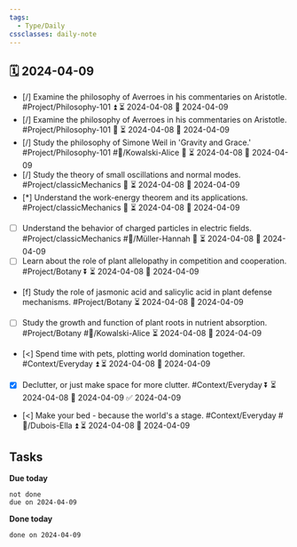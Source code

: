 ```yaml
---
tags:
  - Type/Daily
cssclasses: daily-note
---
```


## 🗓️ 2024-04-09

- [/] Examine the philosophy of Averroes in his commentaries on Aristotle. #Project/Philosophy-101 ⏫ ⏳ 2024-04-08 📅 2024-04-09
- [/] Examine the philosophy of Averroes in his commentaries on Aristotle. #Project/Philosophy-101 🔺 ⏳ 2024-04-08 📅 2024-04-09
- [/] Study the philosophy of Simone Weil in 'Gravity and Grace.' #Project/Philosophy-101 #👤/Kowalski-Alice 🔺 ⏳ 2024-04-08 📅 2024-04-09
- [/] Study the theory of small oscillations and normal modes. #Project/classicMechanics 🔺 ⏳ 2024-04-08 📅 2024-04-09
- [*] Understand the work-energy theorem and its applications. #Project/classicMechanics 🔽 ⏳ 2024-04-08 📅 2024-04-09
- [ ] Understand the behavior of charged particles in electric fields. #Project/classicMechanics #👤/Müller-Hannah 🔺 ⏳ 2024-04-08 📅 2024-04-09
- [ ] Learn about the role of plant allelopathy in competition and cooperation. #Project/Botany ⏬ ⏳ 2024-04-08 📅 2024-04-09
- [f] Study the role of jasmonic acid and salicylic acid in plant defense mechanisms. #Project/Botany ⏳ 2024-04-08 📅 2024-04-09
- [ ] Study the growth and function of plant roots in nutrient absorption. #Project/Botany #👤/Kowalski-Alice ⏳ 2024-04-08 📅 2024-04-09
- [<] Spend time with pets, plotting world domination together. #Context/Everyday ⏫ ⏳ 2024-04-08 📅 2024-04-09
- [x] Declutter, or just make space for more clutter. #Context/Everyday ⏬ ⏳ 2024-04-08 📅 2024-04-09 ✅ 2024-04-09
- [<] Make your bed - because the world's a stage. #Context/Everyday #👤/Dubois-Ella ⏫ ⏳ 2024-04-08 📅 2024-04-09

## Tasks

**Due today**

```tasks
not done
due on 2024-04-09
```

**Done today**

```tasks
done on 2024-04-09
```
            